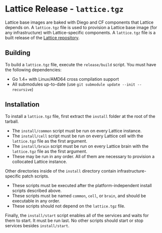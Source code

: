 # Lattice Release - `lattice.tgz`

Lattice base images are baked with Diego and CF components that Lattice depends on.
A `lattice.tgz` file is used to provision a Lattice base image (for any infrastructure)
with Lattice-specific components. A `lattice.tgz` file is a built release of the
[Lattice repository](https://github.com/cloudfoundry-incubator/lattice).

## Building

To build a `lattice.tgz` file, execute the `release/build` script. You must have the
following dependencies:
- Go 1.4+ with Linux/AMD64 cross compilation support
- All submodules up-to-date (use `git submodule update --init --recursive`)

## Installation

To install a `lattice.tgz` file, first extract the `install` folder at the root of the tarball.
- The `install/common` script must be run on every Lattice instance.
- The `install/cell` script must be run on every Lattice cell
  with the `lattice.tgz` file as the first argument.
- The `install/brain` script must be run on every Lattice brain
  with the `lattice.tgz` file as the first argument.
- These may be run in any order. All of them are necessary
  to provision a collocated Lattice instance.

Other directories inside of the `install` directory contain infrastructure-specific patch scripts.
- These scripts must be executed after the platform-independent install scripts described above.
- These scripts must be named `common`, `cell`, or `brain`, and should be executable in any order.
- These scripts should not depend on the `lattice.tgz` file.

Finally, the `install/start` script enables all of the services and waits for them to start.
It must be run last. No other scripts should start or stop services besides `install/start`.
